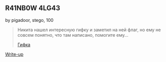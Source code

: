 ## R41NB0W 4LG43
by pigadoor, stego, 100

>Никита нашел интересную гифку и заметил на ней флаг, но ему не совсем понятно, что там написано, помогите ему...
>
>[Гифка](RAINB0W.gif)

[Write-up](WRITEUP.md)

